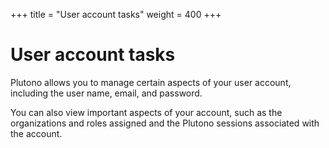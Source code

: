 +++
title = "User account tasks"
weight = 400
+++

# User account tasks

Plutono allows you to manage certain aspects of your user account, including the user name, email, and password.

You can also view important aspects of your account, such as the organizations and roles assigned and the Plutono sessions associated with the account.
